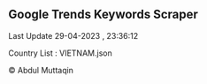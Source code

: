 

## Google Trends Keywords Scraper 
 
Last Update 29-04-2023 , 23:36:12

Country List :
VIETNAM.json



© Abdul Muttaqin 
